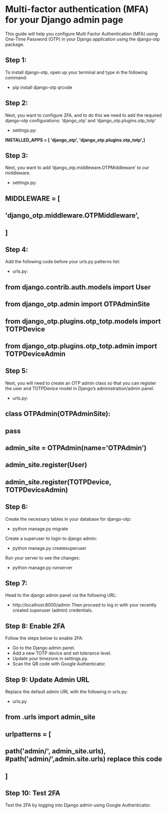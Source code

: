 # Multi-factor authentication (MFA) for your Django admin page

This guide will help you configure Multi Factor Authentication (MFA) using One-Time Password (OTP) in your Django application using the django-otp package.


## Step 1:
To install django-otp, open up your terminal and type in the following command:
- pip install django-otp qrcode

## Step 2:
Next, you want to configure 2FA, and to do this we need to add the required django-otp configurations: ‘django_otp’ and ‘django_otp.plugins.otp_totp’
- settings.py:

 **INSTALLED_APPS = [
      'django_otp',
      'django_otp.plugins.otp_totp',]**

## Step 3:
Next, you want to add ‘django_otp.middleware.OTPMiddleware’ to our middleware.
- settings.py:

## MIDDLEWARE = [
##    'django_otp.middleware.OTPMiddleware',
## ]

## Step 4:
Add the following code before your urls.py patterns list:
- urls.py:

## from django.contrib.auth.models import User
## from django_otp.admin import OTPAdminSite
## from django_otp.plugins.otp_totp.models import TOTPDevice
## from django_otp.plugins.otp_totp.admin import TOTPDeviceAdmin

## Step 5:
Next, you will need to create an OTP admin class so that you can register the user and TOTPDevice model in Django’s administration/admin panel.
- urls.py:

## class OTPAdmin(OTPAdminSite):
##   pass
##
## admin_site = OTPAdmin(name='OTPAdmin')
## admin_site.register(User)
## admin_site.register(TOTPDevice, TOTPDeviceAdmin)

## Step 6:
Create the necessary tables in your database for django-otp:
- python manage.py migrate

Create a superuser to login to django admin:
- python manage.py createsuperuser

Run your server to see the changes:
- python manage.py runserver 

## Step 7:
Head to the django admin panel via the following URL:
- http://localhost:8000/admin
Then proceed to log in with your recently created superuser (admin) credentials.

## Step 8: Enable 2FA
Follow the steps below to enable 2FA:
- Go to the Django admin panel.
- Add a new TOTP device and set tolerance level.
- Update your timezone in settings.py.
- Scan the QR code with Google Authenticator.

## Step 9: Update Admin URL
Replace the default admin URL with the following in urls.py:
- urls.py

## from .urls import admin_site
##
## urlpatterns = [
##     path('admin/', admin_site.urls),         #path('admin/',admin.site.urls)   replace this code
## ]

## Step 10: Test 2FA
Test the 2FA by logging into Django admin using Google Authenticator.




